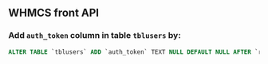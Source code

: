## WHMCS front API

### Add `auth_token` column in table `tblusers` by: 

```sql
ALTER TABLE `tblusers` ADD `auth_token` TEXT NULL DEFAULT NULL AFTER `reset_token`;

```
